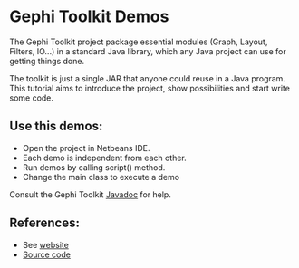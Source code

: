 # Gephi Toolkit Demos

The Gephi Toolkit project package essential modules (Graph, Layout, Filters, IO...) in a standard Java library, which any Java project can use for getting things done.

The toolkit is just a single JAR that anyone could reuse in a Java program. This tutorial aims to introduce the project, show possibilities and start write some code.

## Use this demos:

- Open the project in Netbeans IDE.
- Each demo is independent from each other.
- Run demos by calling script() method.
- Change the main class to execute a demo

Consult the Gephi Toolkit [Javadoc](https://gephi.org/gephi-toolkit/0.9.0/apidocs/) for help.

## References:

* See [website](http://gephi.org/toolkit)
* [Source code](https://github.com/gephi/gephi-toolkit-demos)
